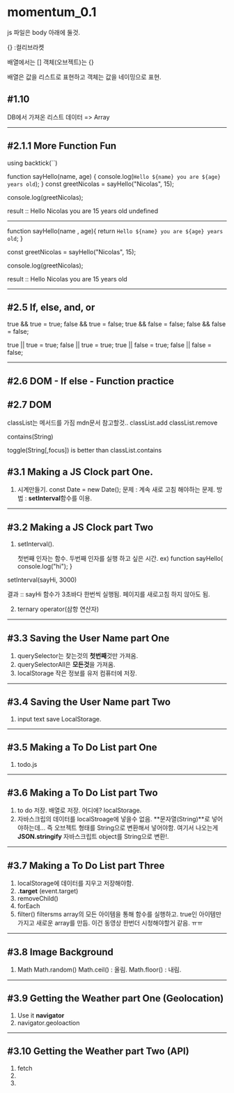 # momentum_0.1

js 파일은 body 아래에 둘것.

{} :컬리브라켓

배열에서는 []
객체(오브젝트)는 {}

배열은 값을 리스트로 표현하고
객체는 값을 네이밍으로 표현.

## #1.10

DB에서 가져온 리스트 데이터 => Array

---

## #2.1.1 More Function Fun

using backtick(``)

function sayHello(name, age) {
console.log(`Hello ${name} you are ${age} years old`);
}
const greetNicolas = sayHello("Nicolas", 15);

console.log(greetNicolas);

result ::
Hello Nicolas you are 15 years old
undefined

---

function sayHello(name , age){
return `Hello ${name} you are ${age} years old`;
}

const greetNicolas = sayHello("Nicolas", 15);

console.log(greetNicolas);

result ::
Hello Nicolas you are 15 years old

---

## #2.5 If, else, and, or

true && true = true;
false && true = false;
true && false = false;
false && false = false;

true || true = true;
false || true = true;
true || false = true;
false || false = false;

---

## #2.6 DOM - If else - Function practice

## #2.7 DOM

classList는 메서드를 가짐 mdn문서 참고할것..
classList.add
classList.remove

contains(String)

toggle(String[,focus])
is better than classList.contains

## #3.1 Making a JS Clock part One.

1. 시계만들기.
   const Date = new Date();
   문제 : 계속 새로 고침 해야하는 문제.
   방법 : **setInterval**함수를 이용.

---

## #3.2 Making a JS Clock part Two

1. setInterval().

   첫번째 인자는 함수.
   두번째 인자를 실행 하고 싶은 시간.
   ex)
   function sayHello(
   console.log("hi");
   }

setInterval(sayHi, 3000)

결과 ::
sayHi 함수가 3초바다 한번씩 실행됨.
페이지를 새로고침 하지 않아도 됨.

2. ternary operator(삼항 연산자)

---

## #3.3 Saving the User Name part One

1. querySelector는 찾는것의 **첫번째**것만 가져옴.
2. querySelectorAll은 **모든것**을 가져옴.
3. localStorage
   작은 정보를 유저 컴퓨터에 저장.

---

## #3.4 Saving the User Name part Two

1. input text save LocalStorage.

---

## #3.5 Making a To Do List part One

1. todo.js

---

## #3.6 Making a To Do List part Two

1. to do 저장. 배열로 저장. 어디에? localStorage.
2. 자바스크립의 데이터를 localStroage에 넣을수 없음.
   **문자열(String)**로 넣어야하는데...
   즉 오브젝트 형태를 String으로 변환해서 넣어야함.
   여기서 나오는게
   **JSON.stringify**
   자바스크립트 object를 String으로 변환!.

---

## #3.7 Making a To Do List part Three

1. localStorage에 데이터를 지우고 저장해야함.
2. **.target**
   (event.target)
3. removeChild()
4. forEach
5. filter()
   filtersms array의 모든 아이템을 통해 함수를 실행하고.
   true인 아이템만 가지고 새로운 array를 만듬.
   이건 동영상 한번더 시청해야할거 같음. ㅠㅠ

---

## #3.8 Image Background

1. Math
   Math.random()
   Math.ceil() : 올림.
   Math.floor() : 내림.

---

## #3.9 Getting the Weather part One (Geolocation)

1. Use it **navigator**
2. navigator.geoloaction

---

## #3.10 Getting the Weather part Two (API)

1. fetch
2.
3.
